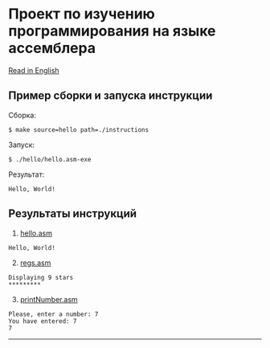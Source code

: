 # Проект по изучению программирования на языке ассемблера
[Read in English][en]

## Пример сборки и запуска инструкции
Сборка:
```
$ make source=hello path=./instructions
```

Запуск:
```
$ ./hello/hello.asm-exe
```

Результат:
```
Hello, World!
```

## Результаты инструкций
1. [hello.asm]
```
Hello, World!
```

2. [regs.asm]
```
Displaying 9 stars
*********
```

3. [printNumber.asm]
```
Please, enter a number: 7
You have entered: 7
7
```


---
[printNumber.asm]: ./instructions/printNumber.asm
[regs.asm]: ./instructions/regs.asm
[hello.asm]: ./instructions/hello.asm
[ru]: README-ru.md
[en]: README.md
